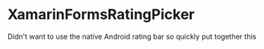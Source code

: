 # XamarinFormsRatingPicker
Didn't want to use the native Android rating bar so quickly put together this

